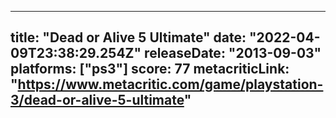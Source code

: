
---
title: "Dead or Alive 5 Ultimate"
date: "2022-04-09T23:38:29.254Z"
releaseDate: "2013-09-03"
platforms: ["ps3"]
score: 77
metacriticLink: "https://www.metacritic.com/game/playstation-3/dead-or-alive-5-ultimate"
---
